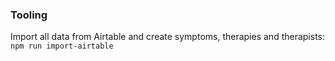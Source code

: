 ### Tooling

Import all data from Airtable and create symptoms, therapies and therapists: `npm run import-airtable`
